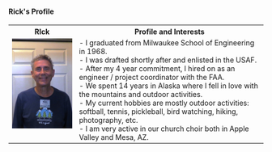 	
 #### Rick's Profile
<table>
  <tr>
    <th>RIck</td>
    <th>Profile and Interests</td>
  </tr>
  <tr>
      <td valign="top">
      <a href="./Rick-.JPG">
      <img src="./Thumbnails/Rick-T.jpg">
      </a>
      </td
	      <tr>
      <td valign="top">
- I graduated from Milwaukee School of Engineering in 1968.  </br>
- I was drafted shortly after and enlisted in the USAF.  </br>
- After my 4 year commitment, I hired on as an engineer / project coordinator with the FAA.  </br>
- We spent 14 years in Alaska where I fell in love with the mountains and outdoor activities.</br>
- My current hobbies are mostly outdoor activities: softball, tennis, pickleball, bird watching, hiking, photography, etc. </br>
- I am very active in our church choir both in Apple Valley and Mesa, AZ.  			 
      </td>
  </tr>
 </table>	
 

